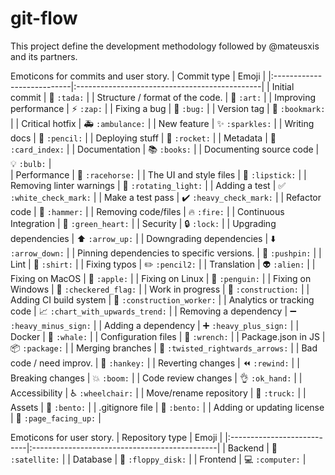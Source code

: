 # git-flow

This project define the development methodology followed by @mateusxis and its partners.

Emoticons for commits and user story.
|   Commit type              | Emoji                                         |
|:---------------------------|:----------------------------------------------|
| Initial commit             | :tada: `:tada:`                               |
| Structure / format of the code.   | :art: `:art:`                            |
| Improving performance      | :zap: `:zap:`                                 |
| Fixing a bug               | :bug: `:bug:`                                 |
| Version tag                | :bookmark: `:bookmark:`                       |
| Critical hotfix            | :ambulance: `:ambulance:`                     |
| New feature                | :sparkles: `:sparkles:`                       |
| Writing docs               | :pencil: `:pencil:`                           |
| Deploying stuff            | :rocket: `:rocket:`                           |
| Metadata                   | :card_index: `:card_index:`                   |
| Documentation              | :books: `:books:`                             |
| Documenting source code    | :bulb: `:bulb:`                               |  
| Performance                | :racehorse: `:racehorse:`                     |
| The UI and style files     | :lipstick: `:lipstick:`                       |
| Removing linter warnings   | :rotating_light: `:rotating_light:`           |
| Adding a test              | :white_check_mark: `:white_check_mark:`       |
| Make a test pass           | :heavy_check_mark: `:heavy_check_mark:`       |
| Refactor code              | :hammer: `:hammer:`                           |
| Removing code/files        | :fire: `:fire:`                               |
| Continuous Integration     | :green_heart: `:green_heart:`                 |
| Security                   | :lock: `:lock:`                               |
| Upgrading dependencies     | :arrow_up: `:arrow_up:`                       |
| Downgrading dependencies   | :arrow_down: `:arrow_down:`                   |
| Pinning dependencies to specific versions.   | :pushpin: `:pushpin:`                   |
| Lint                       | :shirt: `:shirt:`                             |
| Fixing typos               | :pencil2: `:pencil2:`                         |
| Translation                | :alien: `:alien:`                             |
| Fixing on MacOS            | :apple: `:apple:`                             |
| Fixing on Linux            | :penguin: `:penguin:`                         |
| Fixing on Windows          | :checkered_flag: `:checkered_flag:`           |
| Work in progress           | :construction:  `:construction:`              |
| Adding CI build system     | :construction_worker: `:construction_worker:` |
| Analytics or tracking code | :chart_with_upwards_trend: `:chart_with_upwards_trend:` |
| Removing a dependency      | :heavy_minus_sign: `:heavy_minus_sign:`       |
| Adding a dependency        | :heavy_plus_sign: `:heavy_plus_sign:`         |
| Docker                     | :whale: `:whale:`                             |
| Configuration files        | :wrench: `:wrench:`                           |
| Package.json in JS         | :package: `:package:`                         |
| Merging branches           | :twisted_rightwards_arrows: `:twisted_rightwards_arrows:` |
| Bad code / need improv.    | :hankey: `:hankey:`                           |
| Reverting changes          | :rewind: `:rewind:`                           |
| Breaking changes           | :boom: `:boom:`                               |
| Code review changes        | :ok_hand: `:ok_hand:`                         |
| Accessibility              | :wheelchair: `:wheelchair:`                   |
| Move/rename repository     | :truck: `:truck:`                             |
| Assets                     | :bento: `:bento:`                             |
| .gitignore file            | :bento: `:bento:`                             |
| Adding or updating license | :page_facing_up: `:page_facing_up:`           |

Emoticons for user story.
|   Repository type          | Emoji                                         |
|:---------------------------|:----------------------------------------------|
| Backend                    | :satellite: `:satellite:`                      |
| Database                   | :floppy_disk: `:floppy_disk:`                  |
| Frontend                   | :computer: `:computer:`                        |
